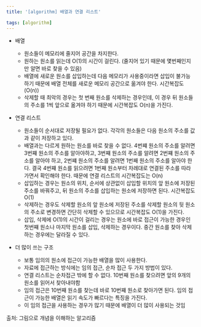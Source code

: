 ```yaml
---
title: '[algorithm] 배열과 연결 리스트'

tags: [algorithm]
---
```


- 배열

  - 원소들이 메모리에 줄지어 공간을 차지한다.
  - 원하는 원소를 읽는데 O(1)의 시간이 걸린다. (줄지어 있기 때문에 몇번째인지만 알면 바로 찾을 수 있음)
  - 배열에 새로운 원소를 삽입하는데 다음 메모리가 사용중이라면 삽입이 불가능하기 때문에 배열 전체를 새로운 메모리 공간으로 옮겨야 한다. 시간복잡도(O(n))
  - 삭제할 때 최악의 경우는 첫 번째 원소를 삭제하는 경우인데, 이 경우 뒤 원소들의 주소를 1씩 앞으로 옮겨야 하기 때문에 시간복잡도 O(n)을 가진다.

- 연결 리스트

  - 원소들이 순서대로 저장될 필요가 없다. 각각의 원소들은 다음 원소의 주소를 값과 같이 저장하고 있다.
  - 배열과는 다르게 원하는 원소를 바로 찾을 수 없다. 4번쨰 원소의 주소를 알려면 3번쨰 원소의 주소를 알아야하고, 3번쨰 원소의 주소를 알려면 2번쨰 원소의 주소를 알아야 하고, 2번쨰 원소의 주소를 알려면 1번째 원소의 주소를 알아야 한다. 결국 4번쨰 원소를 읽으려면 1번째 원소부터 차례대로 연결된 주소를 따라가면서 확인해야 한다. 때문에 연결 리스트의 시간복잡도는 O(n)
  - 삽입하는 경우는 원소의 위치, 순서에 상관없이 삽입할 위치의 앞 원소에 저장된 주소를 바꿔주고, 뒤 원소의 주소를 삽입하는 원소에 저장하면 된다. 시간복잡도 O(1)
  - 삭제하는 경우도 삭제할 원소의 앞 원소에 저장된 주소를 삭제할 원소의 뒷 원소의 주소로 변경하면 간단히 삭제할 수 있으므로 시간복잡도 O(1)을 가진다.
  - 삽입, 삭제에 O(1)의 시간이 걸리는 경우는 원소에 바로 접근이 가능한 경우인 첫번쨰 원소나 마지막 원소를 삽입, 삭제하는 경우이다. 중간 원소를 찾아 삭제하는 경우에는 달라질 수 있다.

- 더 많이 쓰는 구조
  - 보통 임의의 원소에 접근이 가능한 배열을 많이 사용한다.
  - 자료에 접근하는 방식에는 임의 접근, 순차 접근 두 가지 방법이 있다.
  - 연결 리스트는 순차접근 밖에 할 수 없다. 10번째 원소를 찾으려면 앞의 9개의 원소를 읽어서 찾아내야함
  - 임의 접근은 10번째 원소를 찾는데 바로 10번쨰 원소로 찾아가면 된다. 임의 접근이 가능한 배열은 읽기 속도가 빠르다는 특징을 가진다.
  - 이 임의 접근을 사용하는 경우가 많기 때문에 배열이 더 많이 사용되는 것임

출처: 그림으로 개념을 이해하는 알고리즘
